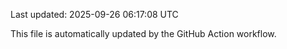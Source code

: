 Last updated: 2025-09-26 06:17:08 UTC

This file is automatically updated by the GitHub Action workflow.

